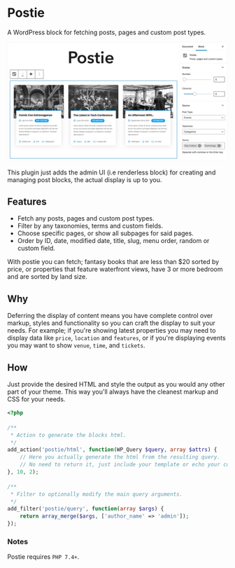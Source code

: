 # Postie

A WordPress block for fetching posts, pages and custom post types. 

![screenshot](screenshot.jpg)

This plugin just adds the admin UI (i.e renderless block) for creating and managing post blocks, the actual display is up to you. 

## Features
- Fetch any posts, pages and custom post types.
- Filter by any taxonomies, terms and custom fields.
- Choose specific pages, or show all subpages for said pages.
- Order by ID, date, modified date, title, slug, menu order, random or custom field.

With postie you can fetch; fantasy books that are less than $20 sorted by price, or properties that feature waterfront views, have 3 or more bedroom and are sorted by land size.

## Why
Deferring the display of content means you have complete control over markup, styles and functionality so you can craft the display to suit your needs. For example; if you're showing latest properties you may need to display data like `price`, `location` and `features`, or if you're displaying events you may want to show `venue`, `time`, and `tickets`.

## How
Just provide the desired HTML and style the output as you would any other part of your theme. This way you'll always have the cleanest markup and CSS for your needs.

```php
<?php

/**
 * Action to generate the blocks html.
 */
add_action('postie/html', function(WP_Query $query, array $attrs) {
    // Here you actually generate the html from the resulting query.
    // No need to return it, just include your template or echo your content.
}, 10, 2);

/**
 * Filter to optionally modify the main query arguments.
 */
add_filter('postie/query', function(array $args) {
    return array_merge($args, ['author_name' => 'admin']);
});

```

### Notes
Postie requires `PHP 7.4+`.
